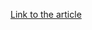 [Link to the article](https://thehackernews.com/2025/06/the-hidden-threat-in-your-stack-why-non.html)
